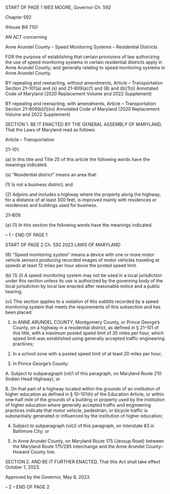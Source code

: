 START OF PAGE 1
WES MOORE, Governor Ch. 592

Chapter 592

(House Bill 710)

AN ACT concerning

Anne Arundel County – Speed Monitoring Systems – Residential Districts

FOR the purpose of establishing that certain provisions of law authorizing the use of speed
monitoring systems in certain residential districts apply in Anne Arundel County;
and generally relating to speed monitoring systems in Anne Arundel County.

BY repealing and reenacting, without amendments,
Article – Transportation
Section 21–101(a) and (s) and 21–809(a)(1) and (8) and (b)(1)(i)
Annotated Code of Maryland
(2020 Replacement Volume and 2022 Supplement)

BY repealing and reenacting, with amendments,
Article – Transportation
Section 21–809(b)(1)(vi)
Annotated Code of Maryland
(2020 Replacement Volume and 2022 Supplement)

SECTION 1. BE IT ENACTED BY THE GENERAL ASSEMBLY OF MARYLAND,
That the Laws of Maryland read as follows:

Article – Transportation

21–101.

(a) In this title and Title 25 of this article the following words have the meanings
indicated.

(s) “Residential district” means an area that:

(1) Is not a business district; and

(2) Adjoins and includes a highway where the property along the highway,
for a distance of at least 300 feet, is improved mainly with residences or residences and
buildings used for business.

21–809.

(a) (1) In this section the following words have the meanings indicated.

– 1 –
END OF PAGE 1

START OF PAGE 2
Ch. 592 2023 LAWS OF MARYLAND

(8) “Speed monitoring system” means a device with one or more motor
vehicle sensors producing recorded images of motor vehicles traveling at speeds at least 12
miles per hour above the posted speed limit.

(b) (1) (i) A speed monitoring system may not be used in a local jurisdiction
under this section unless its use is authorized by the governing body of the local jurisdiction
by local law enacted after reasonable notice and a public hearing.

(vi) This section applies to a violation of this subtitle recorded by a
speed monitoring system that meets the requirements of this subsection and has been
placed:

1. In ANNE ARUNDEL COUNTY, Montgomery County, or
Prince George’s County, on a highway in a residential district, as defined in § 21–101 of
this title, with a maximum posted speed limit of 35 miles per hour, which speed limit was
established using generally accepted traffic engineering practices;

2. In a school zone with a posted speed limit of at least 20
miles per hour;

3. In Prince George’s County:

A. Subject to subparagraph (vii)1 of this paragraph, on
Maryland Route 210 (Indian Head Highway); or

B. On that part of a highway located within the grounds of
an institution of higher education as defined in § 10–101(h) of the Education Article, or
within one–half mile of the grounds of a building or property used by the institution of
higher education where generally accepted traffic and engineering practices indicate that
motor vehicle, pedestrian, or bicycle traffic is substantially generated or influenced by the
institution of higher education;

4. Subject to subparagraph (vii)2 of this paragraph, on
Interstate 83 in Baltimore City; or

5. In Anne Arundel County, on Maryland Route 175 (Jessup
Road) between the Maryland Route 175/295 interchange and the Anne Arundel
County–Howard County line.

SECTION 2. AND BE IT FURTHER ENACTED, That this Act shall take effect
October 1, 2023.

Approved by the Governor, May 8, 2023.

– 2 –
END OF PAGE 2